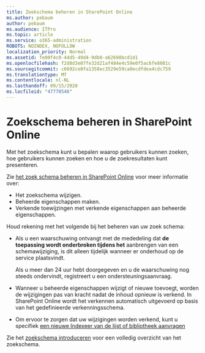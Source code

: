 ```yaml
---
title: Zoekschema beheren in SharePoint Online
ms.author: pebaum
author: pebaum
ms.audience: ITPro
ms.topic: article
ms.service: o365-administration
ROBOTS: NOINDEX, NOFOLLOW
localization_priority: Normal
ms.assetid: fe00f4c0-44d5-49d4-9db0-a62698bcd1d1
ms.openlocfilehash: f2d8d3e07fe32d21af484e4c59e0f5ac6fe8081c
ms.sourcegitcommit: c6692ce0fa1358ec3529e59ca0ecdfdea4cdc759
ms.translationtype: MT
ms.contentlocale: nl-NL
ms.lasthandoff: 09/15/2020
ms.locfileid: "47770546"
---
```

# <a name="manage-search-schema-in-sharepoint-online"></a>Zoekschema beheren in SharePoint Online

Met het zoekschema kunt u bepalen waarop gebruikers kunnen zoeken, hoe gebruikers kunnen zoeken en hoe u de zoekresultaten kunt presenteren. 

Zie [het zoek schema beheren in SharePoint Online](https://docs.microsoft.com/sharepoint/manage-search-schema) voor meer informatie over: 
- Het zoekschema wijzigen.
- Beheerde eigenschappen maken.
- Verkende toewijzingen met verkende eigenschappen aan beheerde eigenschappen.

Houd rekening met het volgende bij het beheren van uw zoek schema:

- Als u een waarschuwing ontvangt met de mededeling dat **de toepassing wordt onderbroken tijdens het** aanbrengen van een schemawijziging, is dit alleen tijdelijk wanneer er onderhoud op de service plaatsvindt. 

    Als u meer dan 24 uur hebt doorgegeven en u de waarschuwing nog steeds ondervindt, registreert u een ondersteuningsaanvraag.
- Wanneer u beheerde eigenschappen wijzigt of nieuwe toevoegt, worden de wijzigingen pas van kracht nadat de inhoud opnieuw is verkend. In SharePoint Online wordt het verkennen automatisch uitgevoerd op basis van het gedefinieerde verkenningsschema.
- Om ervoor te zorgen dat uw wijzigingen worden verkend, kunt u specifiek [een nieuwe Indexeer van de lijst of bibliotheek aanvragen](https://docs.microsoft.com/sharepoint/manage-search-schema#request-re-indexing-of-a-document-library-or-list) 

Zie het [zoekschema introduceren](https://blogs.technet.microsoft.com/tothesharepoint/2012/11/25/introducing-search-schema-for-sharepoint-2013/) voor een volledig overzicht van het zoekschema. 


